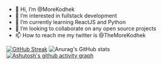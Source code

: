 - 👋 Hi, I’m @MoreKodhek
- 👀 I’m interested in fullstack development
- 🌱 I’m currently learning ReactJS and Python
- 💞️ I’m looking to collaborate on any open source projects
- 📫 How to reach me my twitter is @TheMoreKodhek

<!---
MoreKodhek/MoreKodhek is a ✨ special ✨ repository because its `README.md` (this file) appears on your GitHub profile.
You can click the Preview link to take a look at your changes.
--->

[![GitHub Streak](https://streak-stats.demolab.com/?user=MoreKodhek&theme=dark)](https://git.io/streak-stats)
![Anurag's GitHub stats](https://github-readme-stats.vercel.app/api?username=MoreKodhek&show_icons=true&theme=radical)
[![Ashutosh's github activity graph](https://activity-graph.herokuapp.com/graph?username=MoreKodhek&theme=react)](https://github.com/ashutosh00710/github-readme-activity-graph)

